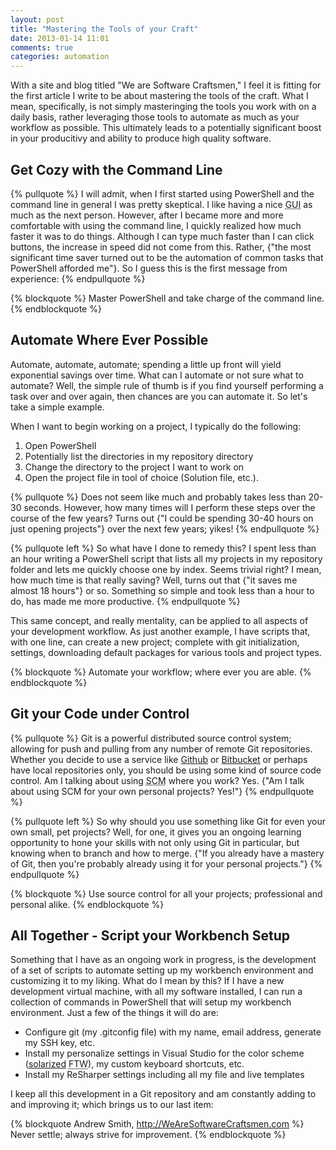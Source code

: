 ```yaml
---
layout: post
title: "Mastering the Tools of your Craft"
date: 2013-01-14 11:01
comments: true
categories: automation
---
```

With a site and blog titled "We are Software Craftsmen," I feel it is fitting for the first article I write to be about mastering the tools of the craft. What I mean, specifically, is not simply masteringing the tools you work with on a daily basis, rather leveraging those tools to automate as much as your workflow as possible. This ultimately leads to a potentially significant boost in your producitivy and ability to produce high quality software.

Get Cozy with the Command Line
--------------------------------------------
{% pullquote %}
I will admit, when I first started using PowerShell and the command line in general I was pretty skeptical. I like having a nice <abbr title="Graphic User Interface">GUI</abbr> as much as the next person. However, after I became more and more comfortable with using the command line, I quickly realized how much faster it was to do things. Although I can type much faster than I can click buttons, the increase in speed did not come from this. Rather, {"the most significant time saver turned out to be the automation of common tasks that PowerShell afforded me"}. So I guess this is the first message from experience:
{% endpullquote %}

{% blockquote %}
Master PowerShell and take charge of the command line.
{% endblockquote %}

Automate Where Ever Possible
----------------------------
Automate, automate, automate; spending a little up front will yield exponential savings over time. What can I automate or not sure what to automate? Well, the simple rule of thumb is if you find yourself performing a task over and over again, then chances are you can automate it. So let's take a simple example.

When I want to begin working on a project, I typically do the following:

1. Open PowerShell
2. Potentially list the directories in my repository directory
3. Change the directory to the project I want to work on
4. Open the project file in tool of choice (Solution file, etc.).

{% pullquote %}
Does not seem like much and probably takes less than 20-30 seconds. However, how many times will I perform these steps over the course of the few years? Turns out {"I could be spending 30-40 hours on just opening projects"} over the next few years; yikes!
{% endpullquote %}

{% pullquote left %}
So what have I done to remedy this? I spent less than an hour writing a PowerShell script that lists all my projects in my repository folder and lets me quickly choose one by index. Seems trivial right? I mean, how much time is that really saving? Well, turns out that {"it saves me almost 18 hours"} or so. Something so simple and took less than a hour to do, has made me more productive.
{% endpullquote %}

This same concept, and really mentality, can be applied to all aspects of your development workflow. As just another example, I have scripts that, with one line, can create a new project; complete with git initialization, settings, downloading default packages for various tools and project types.

{% blockquote %}
Automate your workflow; where ever you are able.
{% endblockquote %}

Git your Code under Control
---------------------------
{% pullquote %}
Git is a powerful distributed source control system; allowing for push and pulling from any number of remote Git repositories. Whether you decide to use a service like [Github](https://github.com/) or [Bitbucket](https://bitbucket.org/) or perhaps have local repositories only, you should be using some kind of source code control. Am I talking about using <abbr title="Source control management">SCM</abbr> where you work? Yes. {"Am I talk about using SCM for your own personal projects? Yes!"}
{% endpullquote %}

{% pullquote left %}
So why should you use something like Git for even your own small, pet projects? Well, for one, it gives you an ongoing learning opportunity to hone your skills with not only using Git in particular, but knowing when to branch and how to merge. {"If you already have a mastery of Git, then you're probably already using it for your personal projects."}
{% endpullquote %}

{% blockquote %}
Use source control for all your projects; professional and personal alike.
{% endblockquote %}

All Together - Script your Workbench Setup
------------------------------------------
Something that I have as an ongoing work in progress, is the development of a set of scripts to automate setting up my workbench environment and customizing it to my liking. What do I mean by this? If I have a new development virtual machine, with all my software installed, I can run a collection of commands in PowerShell that will setup my workbench environment. Just a few of the things it will do are:

* Configure git (my .gitconfig file) with my name, email address, generate my SSH key, etc.
* Install my personalize settings in Visual Studio for the color scheme ([solarized](http://ethanschoonover.com/solarized) <abbr title="For the win">FTW</abbr>), my custom keyboard shortcuts, etc.
* Install my ReSharper settings including all my file and live templates

I keep all this development in a Git repository and am constantly adding to and improving it; which brings us to our last item:

{% blockquote Andrew Smith, http://WeAreSoftwareCraftsmen.com %}
Never settle; always strive for improvement.
{% endblockquote %}
